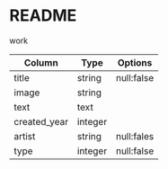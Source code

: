 # README

work

| Column     | Type  | Options  |
|------------|-------|----------|
|title       |string |null:false|
|image       |string |          |
|text        |text   |          |
|created_year|integer|          |
|artist      |string |null:fales|
|type        |integer|null:false|